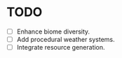 # TODO

- [ ] Enhance biome diversity.
- [ ] Add procedural weather systems.
- [ ] Integrate resource generation.